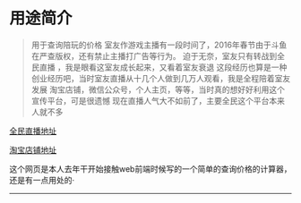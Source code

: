 # 用途简介
>用于查询陪玩的价格
>室友作游戏主播有一段时间了，2016年春节由于斗鱼在严查版权，还有禁止主播打广告等行为。
>迫于无奈，室友只有转战到全民直播 ，我是眼看这室友成长起来，又看着室友衰退
>这段经历也算是一种创业经历吧，当时室友直播从十几个人做到几万人观看，我是全程陪着室友发展
>淘宝店铺，微信公众号，个人主页，等等，当时真的想好好利用这个宣传平台，可是很遗憾
>现在直播人气大不如前了，主要全民这个平台本来人就不多

[全民直播地址](http://www.quanmin.tv/v/ahong)

[淘宝店铺地址](https://shop126542119.taobao.com/) 

这个网页是本人去年干开始接触web前端时候写的一个简单的查询价格的计算器，
还是有一点用处的·



---







